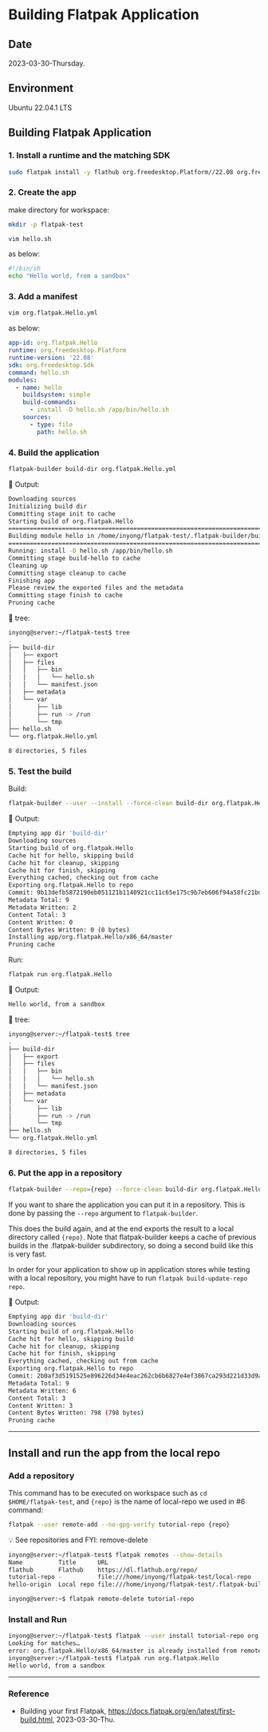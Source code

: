 # Building Flatpak Application

## Date

2023-03-30-Thursday.

## Environment

Ubuntu 22.04.1 LTS

## Building Flatpak Application

### 1. Install a runtime and the matching SDK

```Bash
sudo flatpak install -y flathub org.freedesktop.Platform//22.08 org.freedesktop.Sdk//22.08
```

### 2. Create the app

make directory for workspace:

```Bash
mkdir -p flatpak-test
```

```Bash
vim hello.sh
```

as below:

```sh
#!/bin/sh
echo "Hello world, from a sandbox"
```

### 3. Add a manifest

```Bash
vim org.flatpak.Hello.yml
```

as below:

```yml
app-id: org.flatpak.Hello
runtime: org.freedesktop.Platform
runtime-version: '22.08'
sdk: org.freedesktop.Sdk
command: hello.sh
modules:
  - name: hello
    buildsystem: simple
    build-commands:
      - install -D hello.sh /app/bin/hello.sh
    sources:
      - type: file
        path: hello.sh
```

### 4. Build the application

```Bash
flatpak-builder build-dir org.flatpak.Hello.yml
```

:tada: Output:

```Bash
Downloading sources
Initializing build dir
Committing stage init to cache
Starting build of org.flatpak.Hello
========================================================================
Building module hello in /home/inyong/flatpak-test/.flatpak-builder/build/hello-1
========================================================================
Running: install -D hello.sh /app/bin/hello.sh
Committing stage build-hello to cache
Cleaning up
Committing stage cleanup to cache
Finishing app
Please review the exported files and the metadata
Committing stage finish to cache
Pruning cache
```

:tada: tree:

```Bash
inyong@server:~/flatpak-test$ tree
.
├── build-dir
│   ├── export
│   ├── files
│   │   ├── bin
│   │   │   └── hello.sh
│   │   └── manifest.json
│   ├── metadata
│   └── var
│       ├── lib
│       ├── run -> /run
│       └── tmp
├── hello.sh
└── org.flatpak.Hello.yml

8 directories, 5 files
```

### 5. Test the build

Build:

```Bash
flatpak-builder --user --install --force-clean build-dir org.flatpak.Hello.yml
```

:tada: Output:

```Bash
Emptying app dir 'build-dir'
Downloading sources
Starting build of org.flatpak.Hello
Cache hit for hello, skipping build
Cache hit for cleanup, skipping
Cache hit for finish, skipping
Everything cached, checking out from cache
Exporting org.flatpak.Hello to repo
Commit: 9b13defb5872190eb051121b1140921cc11c65e175c9b7eb606f94a58fc21bd7
Metadata Total: 9
Metadata Written: 2
Content Total: 3
Content Written: 0
Content Bytes Written: 0 (0 bytes)
Installing app/org.flatpak.Hello/x86_64/master
Pruning cache
```

Run:

```Bash
flatpak run org.flatpak.Hello
```

:tada: Output:

```Bash
Hello world, from a sandbox
```

:tada: tree:

```Bash
inyong@server:~/flatpak-test$ tree
.
├── build-dir
│   ├── export
│   ├── files
│   │   ├── bin
│   │   │   └── hello.sh
│   │   └── manifest.json
│   ├── metadata
│   └── var
│       ├── lib
│       ├── run -> /run
│       └── tmp
├── hello.sh
└── org.flatpak.Hello.yml

8 directories, 5 files
```

### 6. Put the app in a repository

```Bash
flatpak-builder --repo={repo} --force-clean build-dir org.flatpak.Hello.yml
```

If you want to share the application you can put it in a repository. This is done by passing the `--repo` argument to `flatpak-builder`.

This does the build again, and at the end exports the result to a local directory called `{repo}`. Note that flatpak-builder keeps a cache of previous builds in the .flatpak-builder subdirectory, so doing a second build like this is very fast.

In order for your application to show up in application stores while testing with a local repository, you might have to run `flatpak build-update-repo repo`.

:tada: Output:

```Bash
Emptying app dir 'build-dir'
Downloading sources
Starting build of org.flatpak.Hello
Cache hit for hello, skipping build
Cache hit for cleanup, skipping
Cache hit for finish, skipping
Everything cached, checking out from cache
Exporting org.flatpak.Hello to repo
Commit: 2b0af3d5191525e896226d34e4eac262cb6b6827e4ef3867ca293d221d33d9ac
Metadata Total: 9
Metadata Written: 6
Content Total: 3
Content Written: 3
Content Bytes Written: 798 (798 bytes)
Pruning cache
```

---

## Install and run the app from the local repo

### Add a repository

This command has to be executed on workspace such as `cd $HOME/flatpak-test`, and `{repo}` is the name of local-repo we used in #6 command:

```Bash
flatpak --user remote-add --no-gpg-verify tutorial-repo {repo}
```

:bulb: See repositories and FYI: remove-delete

```Bash
inyong@server:~/flatpak-test$ flatpak remotes --show-details
Name          Title      URL                                                     Collection ID Subset Filter Priority Options                         … … Homepage             Icon
flathub       Flathub    https://dl.flathub.org/repo/                            -             -      -      1        system                          … … https://flathub.org/ https://dl.flathub.org/repo/logo.svg
tutorial-repo -          file:///home/inyong/flatpak-test/local-repo             -             -      -      1        user,no-gpg-verify              … … -                    -
hello-origin  Local repo file:///home/inyong/flatpak-test/.flatpak-builder/cache -             -      -      0        user,no-enumerate,no-gpg-verify … … -                    -
```

```Bash
inyong@server:~$ flatpak remote-delete tutorial-repo
```

### Install and Run

```Bash
inyong@server:~/flatpak-test$ flatpak --user install tutorial-repo org.flatpak.Hello
Looking for matches…
error: org.flatpak.Hello/x86_64/master is already installed from remote hello-origin
inyong@server:~/flatpak-test$ flatpak run org.flatpak.Hello
Hello world, from a sandbox
```

---

### Reference
- Building your first Flatpak, https://docs.flatpak.org/en/latest/first-build.html, 2023-03-30-Thu.
